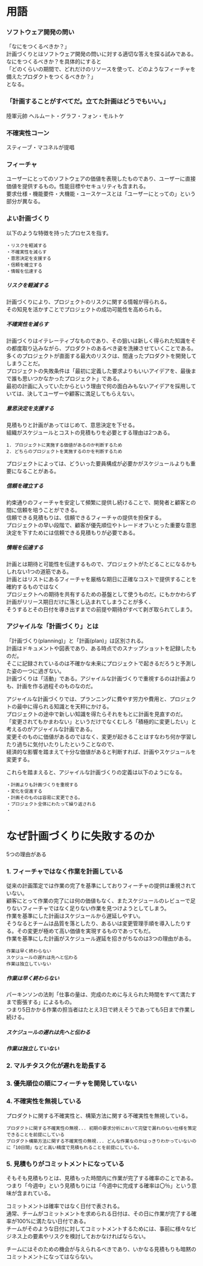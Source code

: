 # 用語  
### ソフトウェア開発の問い  
「なにをつくるべきか？」  
計画づくりとはソフトウェア開発の問いに対する適切な答えを探る試みである。  
なにをつくるべきか？を具体的にすると  
「どのくらいの期間で、どれだけのリソースを使って、どのようなフィーチャを備えたプロダクトをつくるべきか？」  
となる。  
  
### 「計画することがすべてだ。立てた計画はどうでもいい。」  
陸軍元帥 ヘルムート・グラフ・フォン・モルトケ  
  
### 不確実性コーン  
スティーブ・マコネルが提唱  
  
### フィーチャ  
ユーザーにとってのソフトウェアの価値を表現したものであり、ユーザーに直接価値を提供するもの。性能目標やセキュリティも含まれる。  
要求仕様・機能要件・大機能・ユースケースとは「ユーザーにとっての」という部分が異なる。  
  
### よい計画づくり  
以下のような特徴を持ったプロセスを指す。  
```  
・リスクを軽減する  
・不確実性を減らす  
・意思決定を支援する  
・信頼を確立する  
・情報を伝達する  
```  
##### リスクを軽減する  
計画づくりにより、プロジェクトのリスクに関する情報が得られる。  
その知見を活かすことでプロジェクトの成功可能性を高められる。  
  
##### 不確実性を減らす  
計画づくりはイテレーティブなものであり、その狙いは新しく得られた知識をその都度取り込みながら、プロダクトのあるべき姿を洗練させていくことである。  
多くのプロジェクトが直面する最大のリスクは、間違ったプロダクトを開発してしまうことだ。  
プロジェクトの失敗条件は「最初に定義した要求よりもいいアイデアを、最後まで誰も思いつかなかったプロジェクト」である。  
最初の計画に入っていたからという理由で何の面白みもないアイデアを採用していては、決してユーザーや顧客に満足してもらえない。  
  
##### 意思決定を支援する  
見積もりと計画があってはじめて、意思決定を下せる。  
組織がスケジュールとコストの見積もりを必要とする理由は2つある。  
```  
1. プロジェクトに実施する価値があるのか判断するため  
2. どちらのプロジェクトを実施するのかを判断するため  
```  
プロジェクトによっては、どういった要員構成が必要かがスケジュールよりも重要になることがある。  
  
##### 信頼を確立する  
約束通りのフィーチャを安定して頻繁に提供し続けることで、開発者と顧客との間に信頼を培うことができる。  
信頼できる見積もりは、信頼できるフィーチャの提供を担保する。  
プロジェクトの早い段階で、顧客が優先順位やトレードオフいとった重要な意思決定を下すためには信頼できる見積もりが必要である。  
  
##### 情報を伝達する  
計画とは期待と可能性を伝達するもので、プロジェクトがたどることになるかもしれない1つの道筋である。  
計画とはリストにあるフィーチャを厳格な期日に正確なコストで提供することを確約するものではなく  
プロジェクトへの期待を共有するための基盤として使うものだ。にもかかわらず計画がリリース期日だけに落とし込まれてしまうことが多く、  
そうするとその日付を導き出すまでの前提や期待がすべて剥ぎ取られてしまう。  
  
### アジャイルな「計画づくり」とは  
「計画づくり(planning)」と「計画(plan)」は区別される。  
計画はドキュメントや図表であり、ある時点でのスナップショットを記録したものだ。  
そこに記録されているのは不確かな未来にプロジェクトで起きるだろうと予測した姿の一つに過ぎない。  
計画づくりは「活動」である。アジャイルな計画づくりで重視するのは計画よりも、計画を作る過程そのものなのだ。  
  
アジャイルな計画づくりでは、プランニングに費やす労力や費用と、プロジェクトの最中に得られる知識とを天秤にかける。  
プロジェクトの途中で新しい知識を得たらそれをもとに計画を見直すのだ。  
「変更されてもかまわない」というだけでなくむしろ「積極的に変更したい」と考えるのがアジャイルな計画である。  
変更そのものに価値があるのではなく、変更が起きることはすなわち何か学習したり過ちに気付いたりしたということなので、  
経済的な影響を踏まえて十分な価値があると判断すれば、計画やスケジュールを変更する。  
  
これらを踏まえると、アジャイルな計画づくりの定義は以下のようになる。  
```  
・計画よりも計画づくりを重視する  
・変化を促進する  
・計画そのものは容易に変更できる。  
・プロジェクト全体にわたって繰り返される  
・  
```  
  
# なぜ計画づくりに失敗するのか  
5つの理由がある  
### 1. フィーチャではなく作業を計画している  
従来の計画策定では作業の完了を基準にしておりフィーチャの提供は重視されていない。  
顧客にとって作業の完了には何の価値もなく、またスケジュールのレビューで足りないフィーチャではなく足りない作業を見つけようとしてしまう。  
作業を基準にした計画はスケジュールから遅延しやすい。  
そうなるとチームは品質を落としたり、あるいは変更管理手順を導入したりする。その変更が極めて高い価値を実現するものであってもだ。  
作業を基準にした計画がスケジュール遅延を招きがちなのは3つの理由がある。  
```  
作業は早く終わらない  
スケジュールの遅れは先へと伝わる  
作業は独立していない  
```  
  
##### 作業は早く終わらない  
パーキンソンの法則「仕事の量は、完成のために与えられた時間をすべて満たすまで膨張する」によるもの。  
つまり5日かかる作業の担当者はたとえ3日で終えそうであっても5日まで作業し続ける。  
  
##### スケジュールの遅れは先へと伝わる  
##### 作業は独立していない  
  
### 2. マルチタスク化が遅れを助長する  
### 3. 優先順位の順にフィーチャを開発していない  
### 4. 不確実性を無視している  
プロダクトに関する不確実性と、構築方法に関する不確実性を無視している。  
```  
プロダクトに関する不確実性の無視... 初期の要求分析において完璧で漏れのない仕様を策定できることを前提にしている  
プロダクト構築方法に関する不確実性の無視... どんな作業なのかはっきりわかっていないのに「10日間」などと高い精度で見積もれることを前提にしている。  
```  
### 5. 見積もりがコミットメントになっている  
そもそも見積もりとは、見積もった時間内に作業が完了する確率のことである。  
つまり「今週中」という見積もりには「今週中に完成する確率は〇％」という意味が含まれている。  
  
コミットメントは確率ではなく日付で表される。  
通常、チームがコミットメントを求められる日付は、その日に作業が完了する確率が100%に満たない日付である。  
チームがそのような日付に対してコミットメントするためには、事前に様々なビジネス上の要素やリスクを検討しておかなければならない。  
  
チームにはそのための機会が与えられるべきであり、いかなる見積もりも暗黙のコミットメントになってはならない。  
